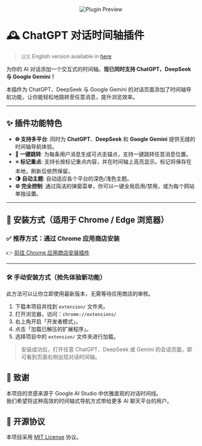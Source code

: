 <p align="center">
  <img src="public/preview.png" alt="Plugin Preview">
</p>

# 🕰️ ChatGPT 对话时间轴插件

> 🇺🇸 English version available in [here](./README.md)

为你的 AI 对话添加一个交互式的时间轴。**现已同时支持 ChatGPT、DeepSeek 与 Google Gemini！**

本插件为 ChatGPT、DeepSeek 与 Google Gemini 的对话页面添加了时间轴导航功能，让你能轻松地跳转至任意消息，提升浏览效率。

---

## ✨ 插件功能特色

- **🌐 支持多平台**: 同时为 **ChatGPT**、**DeepSeek** 和 **Google Gemini** 提供无缝的时间轴导航体验。
- **📍 一键跳转**: 为每条用户消息生成可点击锚点，支持一键跳转任意消息位置。
- **⭐ 标记重点**: 支持长按标记重点内容，并在时间轴上高亮显示。标记将保存在本地，刷新后依然保留。
- **🌗 自动主题**: 自动适应各个平台的深色/浅色主题。
- **⚙️ 完全控制**: 通过简洁的弹窗菜单，你可以一键全局启用/禁用，或为每个网站单独设置。

---

## 🧩 安装方式（适用于 Chrome / Edge 浏览器）

### ✅ 推荐方式：通过 Chrome 应用商店安装

👉 [前往 Chrome 应用商店安装插件](https://chromewebstore.google.com/detail/ickndngbbabdllekmflaaogkpmnloalg?utm_source=item-share-cb)

---

### 🛠 手动安装方式（抢先体验新功能）

此方法可以让你立即使用最新版本，无需等待应用商店的审核。

1. 下载本项目并找到 `extension/` 文件夹。
2. 打开浏览器，访问：`chrome://extensions/`
3. 右上角开启「开发者模式」。
4. 点击「加载已解压的扩展程序」。
5. 选择项目中的 `extension/` 文件夹进行加载。

> 安装成功后，打开任意 ChatGPT、DeepSeek 或 Gemini 的会话页面，即可看到页面右侧出现对话时间轴。


## 🙏 致谢

本项目的灵感来源于 Google AI Studio 中优雅直观的对话时间线。  
我们希望将这种高效的时间轴式导航方式带给更多 AI 聊天平台的用户。

## 📄 开源协议

本项目采用 [MIT License](LICENSE) 协议。
